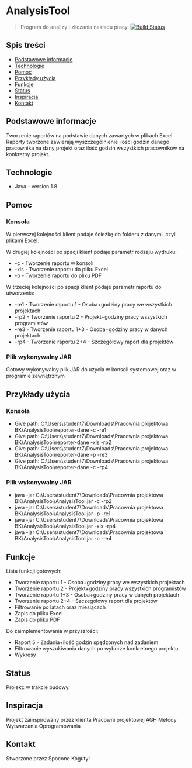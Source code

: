 # AnalysisTool
> Program do analizy i zliczania nakładu pracy.
[![Build Status](https://travis-ci.org/kamroj/AnalysisTool.svg?branch=master)](https://travis-ci.org/kamroj/AnalysisTool)

## Spis treści
* [Podstawowe informacje](#podstawowe-informacje)
* [Technologie](#technologie)
* [Pomoc](#pomoc)
* [Przykłady użycia](#przykłady-użycia)
* [Funkcje](#funkcje)
* [Status](#status)
* [Inspiracja](#inspiracja)
* [Kontakt](#kontakt)

## Podstawowe informacje
Tworzenie raportów na podstawie danych zawartych w plikach Excel. 
Raporty tworzone zawierają wyszczególnienie ilości godzin danego pracownika na dany projekt oraz ilość godzin wszystkich pracowników na konkretny projekt.

## Technologie
* Java - version 1.8

## Pomoc
### Konsola
W pierwszej kolejności klient podaje ścieżkę do folderu z danymi, czyli plikami Excel.

W drugiej kolejności po spacji klient podaje parametr rodzaju wydruku:
* -c - Tworzenie raportu w konsoli
* -xls - Tworzenie raportu do pliku Excel
* -p - Tworzenie raportu do pliku PDF

W trzeciej kolejności po spacji klient podaje parametr raportu do utworzenia:
* -re1 - Tworzenie raportu 1 - Osoba+godziny pracy we wszystkich projektach
* -rp2 - Tworzenie raportu 2 - Projekt+godziny pracy wszystkich programistów
* -re3 - Tworzenie raportu 1+3 - Osoba+godziny pracy w danych projektach
* -rp4 - Tworzenie raportu 2+4 - Szczegółowy raport dla projektów

### Plik wykonywalny JAR
Gotowy wykonywalny plik JAR do użycia w konsoli systemowej oraz w programie zewnętrznym 

## Przykłady użycia
### Konsola
* Give path: C:\Users\student7\Downloads\Pracownia projektowa BK\AnalysisTool\reporter-dane -c -re1
* Give path: C:\Users\student7\Downloads\Pracownia projektowa BK\AnalysisTool\reporter-dane -xls -rp2
* Give path: C:\Users\student7\Downloads\Pracownia projektowa BK\AnalysisTool\reporter-dane -p -re3
* Give path: C:\Users\student7\Downloads\Pracownia projektowa BK\AnalysisTool\reporter-dane -c -rp4

### Plik wykonywalny JAR
* java -jar C:\Users\student7\Downloads\Pracownia projektowa BK\AnalysisTool\AnalysisTool.jar -c -rp2
* java -jar C:\Users\student7\Downloads\Pracownia projektowa BK\AnalysisTool\AnalysisTool.jar -p -re1
* java -jar C:\Users\student7\Downloads\Pracownia projektowa BK\AnalysisTool\AnalysisTool.jar -xls -rp4
* java -jar C:\Users\student7\Downloads\Pracownia projektowa BK\AnalysisTool\AnalysisTool.jar -c -re4

## Funkcje
Lista funkcji gotowych:
* Tworzenie raportu 1 - Osoba+godziny pracy we wszystkich projektach
* Tworzenie raportu 2 - Projekt+godziny pracy wszystkich programistów
* Tworzenie raportu 1+3 - Osoba+godziny pracy w danych projektach
* Tworzenie raportu 2+4 - Szczegółowy raport dla projektów
* Filtrowanie po latach oraz miesiącach
* Zapis do pliku Excel
* Zapis do pliku PDF

Do zaimplementowania w przyszłości:
* Raport 5 - Zadania+ilość godzin spędzonych nad zadaniem
* Filtrowanie wyszukiwania danych po wyborze konkretnego projektu
* Wykresy

## Status
Projekt: w trakcie budowy.

## Inspiracja
Projekt zainspirowany przez klienta Pracowni projektowej AGH Metody Wytwarzania Oprogramowania

## Kontakt
Stworzone przez Spocone Koguty!